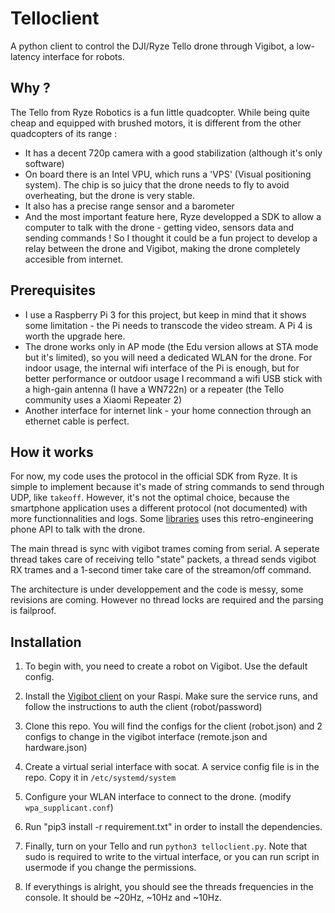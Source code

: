 # Telloclient
A python client to control the DJI/Ryze Tello drone through Vigibot, a low-latency interface for robots.      

## Why ?

The Tello from Ryze Robotics is a fun little quadcopter. While being quite cheap and equipped with brushed motors, it is different from the other quadcopters of its range :
- It has a decent 720p camera with a good stabilization (although it's only software)
- On board there is an Intel VPU, which runs a 'VPS' (Visual positioning system). The chip is so juicy that the drone needs to fly to avoid overheating, but the drone is very stable.
- It also has a precise range sensor and a barometer
- And the most important feature here, Ryze developped a SDK to allow a computer to talk with the drone - getting video, sensors data and sending commands !
So I thought it could be a fun project to develop a relay between the drone and Vigibot, making the drone completely accesible from internet.

## Prerequisites

- I use a Raspberry Pi 3 for this project, but keep in mind that it shows some limitation - the Pi needs to transcode the video stream. A Pi 4 is worth the upgrade here.
- The drone works only in AP mode (the Edu version allows at STA mode but it's limited), so you will need a dedicated WLAN for the drone. For indoor usage, the internal wifi interface of the Pi is enough, but for better performance or outdoor usage I recommand a wifi USB stick with a high-gain antenna (I have a WN722n) or a repeater (the Tello community uses a Xiaomi Repeater 2)
- Another interface for internet link - your home connection through an ethernet cable is perfect.

## How it works 

For now, my code uses the protocol in the official SDK from Ryze. It is simple to implement because it's made of string commands to send through UDP, like ```takeoff```. However, it's not the optimal choice, because the smartphone application uses a different protocol (not documented) with more functionnalities and logs. Some [libraries](https://github.com/hanyazou/TelloPy) uses this retro-engineering phone API to talk with the drone.    

The main thread is sync with vigibot trames coming from serial. A seperate thread takes care of receiving tello "state" packets, a thread sends vigibot RX trames and a 1-second timer take care of the streamon/off command.    

The architecture is under developpement and the code is messy, some revisions are coming. However no thread locks are required and the parsing is failproof. 

## Installation 

1. To begin with, you need to create a robot on Vigibot. Use the default config.

2. Install the [Vigibot client](https://github.com/vigibot/vigiclient) on your Raspi. Make sure the service runs, and follow the instructions to auth the client (robot/password)

3. Clone this repo. You will find the configs for the client (robot.json) and 2 configs to change in the vigibot interface (remote.json and hardware.json)

4. Create a virtual serial interface with socat. A service config file is in the repo. Copy it in `/etc/systemd/system` 

5. Configure your WLAN interface to connect to the drone. (modify `wpa_supplicant.conf`)

6. Run "pip3 install -r requirement.txt" in order to install the dependencies.

7. Finally, turn on your Tello and run `python3 telloclient.py`. Note that sudo is required to write to the virtual interface, or you can run script in usermode if you change the permissions.

8. If everythings is alright, you should see the threads frequencies in the console. It should be ~20Hz, ~10Hz and ~10Hz. 